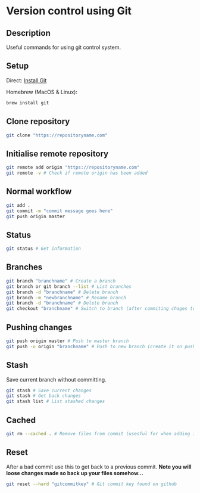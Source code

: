 # Version control using Git

## Description
Useful commands for using git control system.

## Setup
Direct: [Install Git](https://git-scm.com/)

Homebrew (MacOS & Linux):
```bash
brew install git
```

## Clone repository
```bash
git clone "https://repositoryname.com"
```

## Initialise remote repository
```bash
git remote add origin "https://repositoryname.com"
git remote -v # Check if remote origin has been added
```

## Normal workflow
```bash
git add .
git commit -m "commit message goes here"
git push origin master
```

## Status
```bash
git status # Get information
```

## Branches
```bash
git branch "branchname" # Create a branch
git branch or git branch --list # List branches
git branch -d "branchname" # Delete branch
git branch -m "newbranchname" # Rename branch
git branch -d "branchname" # Delete branch
git checkout "branchname" # Switch to branch (after commiting chages to current branch)
```

## Pushing changes
```bash
git push origin master # Push to master branch
git push -u origin "branchname" # Push to new branch (create it on push)
```

## Stash 
Save current branch without committing.
```bash
git stash # Save current changes
git stash # Get back changes
git stash list # List stashed changes
```

## Cached
```bash
git rm --cached . # Remove files from commit (usesful for when adding items to .gitignore)
```

## Reset 
After a bad commit use this to get back to a previous commit. **Note you will loose changes made so back up your files somehow...**
```bash
git reset --hard "gitcommitkey" # Git commit key found on github
```

